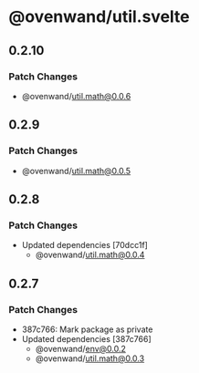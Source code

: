 # @ovenwand/util.svelte

## 0.2.10

### Patch Changes

- @ovenwand/util.math@0.0.6

## 0.2.9

### Patch Changes

- @ovenwand/util.math@0.0.5

## 0.2.8

### Patch Changes

- Updated dependencies [70dcc1f]
  - @ovenwand/util.math@0.0.4

## 0.2.7

### Patch Changes

- 387c766: Mark package as private
- Updated dependencies [387c766]
  - @ovenwand/env@0.0.2
  - @ovenwand/util.math@0.0.3
